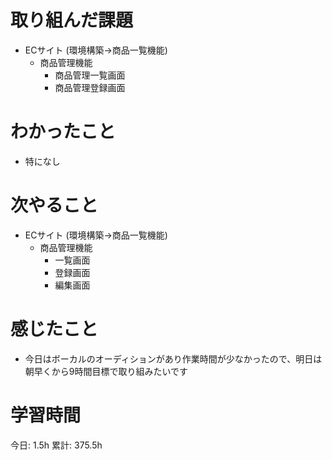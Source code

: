 # 取り組んだ課題 
+ ECサイト (環境構築->商品一覧機能)
  + 商品管理機能
    + 商品管理一覧画面
    + 商品管理登録画面
# わかったこと 
+ 特になし
# 次やること
+ ECサイト (環境構築->商品一覧機能)
  + 商品管理機能
    + 一覧画面
    + 登録画面
    + 編集画面
# 感じたこと
+ 今日はボーカルのオーディションがあり作業時間が少なかったので、明日は朝早くから9時間目標で取り組みたいです
# 学習時間  
今日: 1.5h 
累計: 375.5h 



